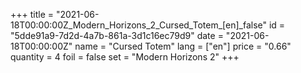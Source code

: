 +++
title = "2021-06-18T00:00:00Z_Modern_Horizons_2_Cursed_Totem_[en]_false"
id = "5dde91a9-7d2d-4a7b-861a-3d1c16ec79d9"
date = "2021-06-18T00:00:00Z"
name = "Cursed Totem"
lang = ["en"]
price = "0.66"
quantity = 4
foil = false
set = "Modern Horizons 2"
+++
